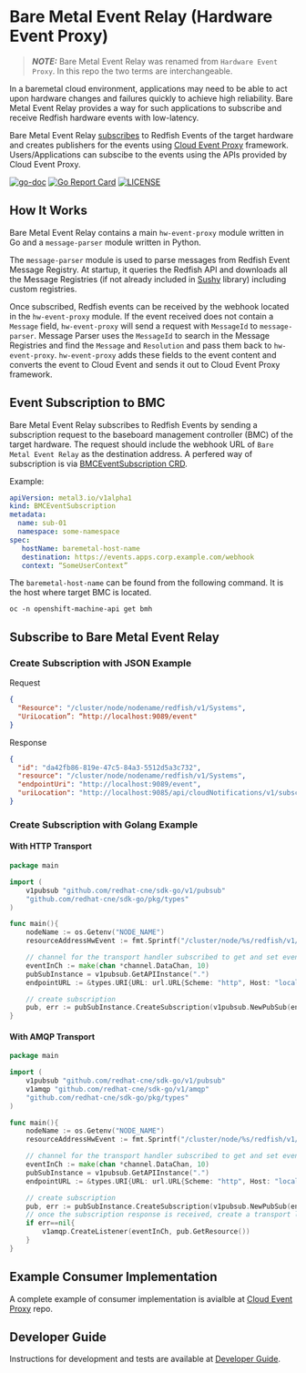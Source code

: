 # Bare Metal Event Relay (Hardware Event Proxy)

> **_NOTE:_** Bare Metal Event Relay was renamed from `Hardware Event Proxy`. In this repo the two terms are interchangeable.

In a baremetal cloud environment, applications may need to be able to act upon hardware changes and failures quickly to achieve high reliability. Bare Metal Event Relay provides a way for such applications to subscribe and receive Redfish hardware events with low-latency.

Bare Metal Event Relay [subscribes](#event-subscription-to-bmc) to Redfish Events of the target hardware and creates publishers for the events using [Cloud Event Proxy](https://github.com/redhat-cne/cloud-event-proxy) framework. Users/Applications can subscibe to the events using the APIs provided by Cloud Event Proxy.

 [![go-doc](https://godoc.org/github.com/redhat-cne/hw-event-proxy?status.svg)](https://godoc.org/github.com/redhat-cne/hw-event-proxy)
 [![Go Report Card](https://goreportcard.com/badge/github.com/redhat-cne/hw-event-proxy)](https://goreportcard.com/report/github.com/redhat-cne/hw-event-proxy)
 [![LICENSE](https://img.shields.io/github/license/redhat-cne/hw-event-proxy.svg)](https://github.com/redhat-cne/hw-event-proxy/blob/main/LICENSE)

## How It Works

Bare Metal Event Relay contains a main `hw-event-proxy` module written in Go and a `message-parser` module written in Python.

The `message-parser` module is used to parse messages from Redfish Event Message Registry. At startup, it queries the Redfish API and downloads all the Message Registries (if not already included in [Sushy](https://github.com/openstack/sushy) library) including custom registries.

Once subscribed, Redfish events can be received by the webhook located in the `hw-event-proxy` module. If the event received does not contain a `Message` field, `hw-event-proxy` will send a request with `MessageId` to `message-parser`. Message Parser uses the `MessageId` to search in the Message Registries and find the `Message` and `Resolution` and pass them back to `hw-event-proxy`. `hw-event-proxy` adds these fields to the event content and converts the event to Cloud Event and sends it out to Cloud Event Proxy framework.  


## Event Subscription to BMC

Bare Metal Event Relay subscribes to Redfish Events by sending a subscription request to the baseboard management controller (BMC) of the target hardware. The request should include the webhook URL of `Bare Metal Event Relay` as the destination address. A perfered way of subscription is via [BMCEventSubscription CRD](https://github.com/metal3-io/metal3-docs/pull/167).

Example:

```yaml
apiVersion: metal3.io/v1alpha1
kind: BMCEventSubscription
metadata:
  name: sub-01
  namespace: some-namespace
spec:
   hostName: baremetal-host-name
   destination: https://events.apps.corp.example.com/webhook
   context: “SomeUserContext”
```
The  `baremetal-host-name` can be found from the following command. It is the host where target BMC is located.
```
oc -n openshift-machine-api get bmh
```

## Subscribe to Bare Metal Event Relay
### Create Subscription with JSON Example
Request
```json
{
  "Resource": "/cluster/node/nodename/redfish/v1/Systems",
  "UriLocation”: “http://localhost:9089/event"
}
```

Response
```json
{
  "id": "da42fb86-819e-47c5-84a3-5512d5a3c732",
  "resource": "/cluster/node/nodename/redfish/v1/Systems",
  "endpointUri": "http://localhost:9089/event",
  "uriLocation": "http://localhost:9085/api/cloudNotifications/v1/subscriptions/da42fb86-819e-47c5-84a3-5512d5a3c732"
}
```

### Create Subscription with Golang Example

#### With HTTP Transport
```go
package main

import (
    v1pubsub "github.com/redhat-cne/sdk-go/v1/pubsub"
    "github.com/redhat-cne/sdk-go/pkg/types"
)

func main(){
    nodeName := os.Getenv("NODE_NAME")
    resourceAddressHwEvent := fmt.Sprintf("/cluster/node/%s/redfish/v1/Systems", nodeName)

    // channel for the transport handler subscribed to get and set events
    eventInCh := make(chan *channel.DataChan, 10)
    pubSubInstance = v1pubsub.GetAPIInstance(".")
    endpointURL := &types.URI{URL: url.URL{Scheme: "http", Host: "localhost:9085", Path: fmt.Sprintf("%s%s", apiPath, "dummy")}}

    // create subscription
    pub, err := pubSubInstance.CreateSubscription(v1pubsub.NewPubSub(endpointURL, resourceAddressHwEvent))
}
```

#### With AMQP Transport
```go
package main

import (
    v1pubsub "github.com/redhat-cne/sdk-go/v1/pubsub"
    v1amqp "github.com/redhat-cne/sdk-go/v1/amqp"
    "github.com/redhat-cne/sdk-go/pkg/types"
)

func main(){
    nodeName := os.Getenv("NODE_NAME")
    resourceAddressHwEvent := fmt.Sprintf("/cluster/node/%s/redfish/v1/Systems", nodeName)

    // channel for the transport handler subscribed to get and set events
    eventInCh := make(chan *channel.DataChan, 10)
    pubSubInstance = v1pubsub.GetAPIInstance(".")
    endpointURL := &types.URI{URL: url.URL{Scheme: "http", Host: "localhost:9085", Path: fmt.Sprintf("%s%s", apiPath, "dummy")}}

    // create subscription
    pub, err := pubSubInstance.CreateSubscription(v1pubsub.NewPubSub(endpointURL, resourceAddressHwEvent))
    // once the subscription response is received, create a transport listener object to receive events.
    if err==nil{
        v1amqp.CreateListener(eventInCh, pub.GetResource())
    }
}
```

## Example Consumer Implementation
A complete example of consumer implementation is avialble at [Cloud Event Proxy](https://github.com/redhat-cne/cloud-event-proxy/tree/main/examples/consumer) repo.

## Developer Guide
Instructions for development and tests are available at [Developer Guide](docs/development.md).
